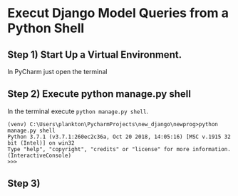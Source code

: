 # Execut Django Model Queries from a Python Shell

## Step 1) Start Up a Virtual Environment.

In PyCharm just open the terminal

## Step 2) Execute python manage.py shell

In the terminal execute `python manage.py shell`.

```
(venv) C:\Users\plankton\PycharmProjects\new_django\newprog>python manage.py shell
Python 3.7.1 (v3.7.1:260ec2c36a, Oct 20 2018, 14:05:16) [MSC v.1915 32 bit (Intel)] on win32
Type "help", "copyright", "credits" or "license" for more information.
(InteractiveConsole)
>>>
```

## Step 3) 

